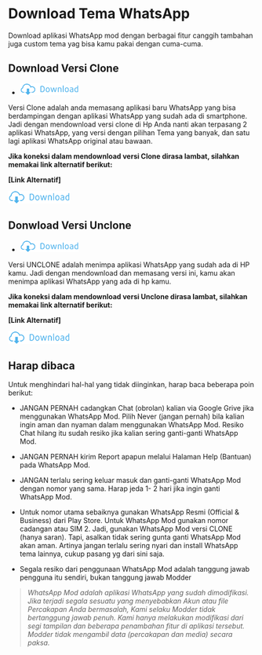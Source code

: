 # Download Tema WhatsApp

Download aplikasi WhatsApp mod dengan berbagai fitur canggih tambahan juga custom tema yag bisa kamu pakai dengan cuma-cuma.


## Download Versi Clone


*  <a href="https://github.com/colddrygame/wap/raw/master/raw/COM.YOWA%20DELTA_YOWA_v3.3.2_REV.apk"><img src="https://github.com/colddrygame/wap/raw/master/raw/downbott.png" alt="alt text" width="25%"></a>

Versi Clone adalah anda memasang aplikasi baru WhatsApp yang bisa berdampingan dengan aplikasi WhatsApp yang sudah ada di smartphone. Jadi dengan mendownload versi clone di Hp Anda nanti akan terpasang 2 aplikasi WhatsApp, yang versi dengan pilihan Tema yang banyak, dan satu lagi aplikasi WhatsApp original atau bawaan.


**Jika koneksi dalam mendownload versi Clone dirasa lambat, silahkan memakai link alternatif berikut:**

**[Link Alternatif]**  

<a href="https://topremix.now.sh/static/raw/COM.YOWA%20DELTA_YOWA_v3.3.2_REV.apk"><img src="https://github.com/colddrygame/wap/raw/master/raw/downbott.png" alt="alt text" width="25%"></a>




## Donwload Versi Unclone

*  <a href="https://github.com/colddrygame/wap/raw/master/raw/COM.WA%20DELTA_YOWA_v3.3.2_REV.apk"><img src="https://github.com/colddrygame/wap/raw/master/raw/downbott.png" alt="alt text" width="25%"></a>

Versi UNCLONE adalah menimpa aplikasi WhatsApp yang sudah ada di HP kamu. Jadi dengan mendownload dan memasang versi ini, kamu akan menimpa aplikasi WhatsApp yang ada di hp kamu.


**Jika koneksi dalam mendownload versi Unclone dirasa lambat, silahkan memakai link alternatif berikut:**

**[Link Alternatif]**  

<a href="https://topremix.now.sh/static/raw/COM.WA%20DELTA_YOWA_v3.3.2_REV.apk"><img src="https://github.com/colddrygame/wap/raw/master/raw/downbott.png" alt="alt text" width="25%"></a>


## Harap dibaca

Untuk menghindari hal-hal yang tidak diinginkan, harap baca beberapa poin berikut:

* JANGAN PERNAH cadangkan Chat (obrolan) kalian via
Google Grive jika menggunakan WhatsApp Mod. Pilih
Never (jangan pernah) bila kalian ingin aman dan
nyaman dalam menggunakan WhatsApp Mod. Resiko
Chat hilang itu sudah resiko jika kalian sering ganti-ganti
WhatsApp Mod.

* JANGAN PERNAH kirim Report apapun melalui Halaman
Help (Bantuan) pada WhatsApp Mod.

* JANGAN terlalu sering keluar masuk dan ganti-ganti
WhatsApp Mod dengan nomor yang sama. Harap jeda 1-
2 hari jika ingin ganti WhatsApp Mod.

* Untuk nomor utama sebaiknya gunakan WhatsApp Resmi
(Official & Business) dari Play Store. Untuk WhatsApp Mod
gunakan nomor cadangan atau SIM 2. Jadi, gunakan
WhatsApp Mod versi CLONE (hanya saran). Tapi, asalkan tidak sering gunta ganti WhatsApp Mod akan aman. Artinya jangan terlalu sering nyari dan install WhatsApp tema lainnya, cukup pasang yg dari sini saja.

* Segala resiko dari penggunaan WhatsApp Mod adalah
tanggung jawab pengguna itu sendiri, bukan tanggung
jawab Modder

>_WhatsApp Mod adalah aplikasi WhatsApp yang sudah dimodifikasi. Jika terjadi segala sesuatu yang menyebabkan Akun atau file Percakapan Anda bermasalah, Kami selaku Modder tidak bertanggung jawab penuh. Kami hanya melakukan modifikasi dari segi tampilan dan beberapa penambahan fitur di aplikasi tersebut. Modder tidak mengambil data (percakapan dan media) secara paksa._
